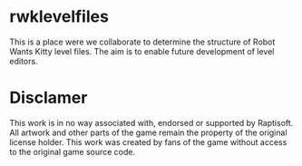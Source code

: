 # rwklevelfiles

This is a place were we collaborate to determine the structure of Robot Wants Kitty level files. The aim is to enable future development of level editors.

# Disclamer

This work is in no way associated with, endorsed or supported by Raptisoft. All artwork and other parts of the game remain the property of the original license holder. This work was created by fans of the game without access to the original game source code.
